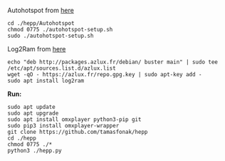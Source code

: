 Autohotspot from [here](https://www.raspberryconnect.com/projects/65-raspberrypi-hotspot-accesspoints/183-raspberry-pi-automatic-hotspot-and-static-hotspot-installer)
```
cd ./hepp/Autohotspot
chmod 0775 ./autohotspot-setup.sh
sudo ./autohotspot-setup.sh
```
Log2Ram from [here](https://github.com/azlux/log2ram)
```
echo "deb http://packages.azlux.fr/debian/ buster main" | sudo tee /etc/apt/sources.list.d/azlux.list
wget -qO - https://azlux.fr/repo.gpg.key | sudo apt-key add -
sudo apt install log2ram
```
**Run:**
```
sudo apt update
sudo apt upgrade
sudo apt install omxplayer python3-pip git
sudo pip3 install omxplayer-wrapper
git clone https://github.com/tamasfonak/hepp
cd ./hepp
chmod 0775 ./*
python3 ./hepp.py
```
